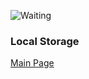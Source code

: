 ![Waiting](https://images.unsplash.com/photo-1543556153-01d3c066a72a?ixlib=rb-1.2.1&ixid=eyJhcHBfaWQiOjEyMDd9&auto=format&fit=crop&w=500&q=60)

### Local Storage

[Main Page](README.md)
